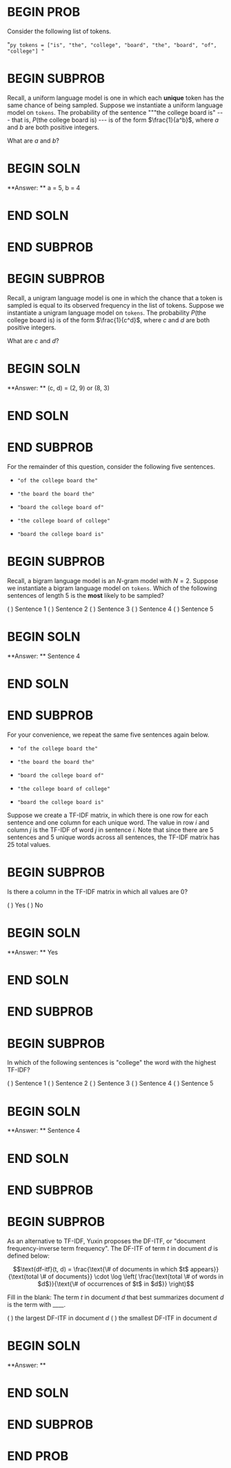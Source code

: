 # BEGIN PROB

Consider the following list of tokens.

"`py
tokens = ["is", "the", "college", "board", "the", "board", "of", "college"]
"`

# BEGIN SUBPROB
Recall, a uniform language model is one in which each **unique** token has the same chance of being sampled. Suppose we instantiate a uniform language model on `tokens`. The probability of the sentence """the college board is" --- that is, $P(\text{the college board is})$ --- is of the form $\frac{1}{a^b}$, where $a$ and $b$ are both positive integers.

What are $a$ and $b$?

# BEGIN SOLN
**Answer: ** a = 5, b = 4

# END SOLN

# END SUBPROB

# BEGIN SUBPROB
Recall, a unigram language model is one in which the chance that a token is sampled is equal to its observed frequency in the list of tokens. Suppose we instantiate a unigram language model on `tokens`. The probability $P(\text{the college board is})$ is of the form $\frac{1}{c^d}$, where $c$ and $d$ are both positive integers.

What are $c$ and $d$?

# BEGIN SOLN
**Answer: ** (c, d) = (2, 9) or (8, 3)

# END SOLN

# END SUBPROB

For the remainder of this question, consider the following five sentences.

-     "of the college board the"

-     "the board the board the"

-     "board the college board of"

-     "the college board of college"

-     "board the college board is"

# BEGIN SUBPROB
Recall, a bigram language model is an $N$-gram model with $N=2$. Suppose we instantiate a bigram language model on `tokens`. Which of the following sentences of length 5 is the **most** likely to be sampled?

( ) Sentence 1
( ) Sentence 2
( ) Sentence 3
( ) Sentence 4
( ) Sentence 5
    
# BEGIN SOLN
**Answer: ** Sentence 4

# END SOLN

# END SUBPROB

For your convenience, we repeat the same five sentences again below.

-     "of the college board the"

-     "the board the board the"

-     "board the college board of"

-     "the college board of college"

-     "board the college board is"

Suppose we create a TF-IDF matrix, in which there is one row for each sentence and one column for each unique word. The value in row $i$ and column $j$ is the TF-IDF of word $j$ in sentence $i$. Note that since there are 5 sentences and 5 unique words across all sentences, the TF-IDF matrix has 25 total values.

# BEGIN SUBPROB

Is there a column in the TF-IDF matrix in which all values are 0?

( ) Yes
( ) No

# BEGIN SOLN
**Answer: ** Yes

# END SOLN

# END SUBPROB

# BEGIN SUBPROB

In which of the following sentences is "college" the word with the highest TF-IDF?

( ) Sentence 1
( ) Sentence 2
( ) Sentence 3
( ) Sentence 4
( ) Sentence 5
    
# BEGIN SOLN
**Answer: ** Sentence 4

# END SOLN

# END SUBPROB

# BEGIN SUBPROB
As an alternative to TF-IDF, Yuxin proposes the DF-ITF, or "document frequency-inverse term frequency". The DF-ITF of term $t$ in document $d$ is defined below:

$$\text{df-itf}(t, d) = \frac{\text{\# of documents in which $t$ appears}}{\text{total \# of documents}} \cdot \log \left( \frac{\text{total \# of words in $d$}}{\text{\# of occurrences of $t$ in $d$}} \right)$$

Fill in the blank: The term $t$ in document $d$ that best summarizes document $d$ is the term with ____.

( ) the largest DF-ITF in document $d$
( ) the smallest DF-ITF in document $d$

# BEGIN SOLN
**Answer: **

# END SOLN

# END SUBPROB

# END PROB